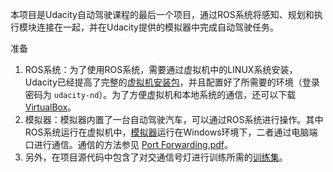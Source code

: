 本项目是Udacity自动驾驶课程的最后一个项目，通过ROS系统将感知、规划和执行模块连接在一起，并在Udacity提供的模拟器中完成自动驾驶任务。

准备

1. ROS系统：为了使用ROS系统，需要通过虚拟机中的LINUX系统安装，Udacity已经提高了完整的[虚拟机安装包](https://s3-us-west-1.amazonaws.com/udacity-selfdrivingcar/Udacity_VM_Base_V1.0.0.zip "点击下载")，并且配置好了所需要的环境（登录密码为 `udacity-nd`）。为了方便虚拟机和本地系统的通信，还可以下载[VirtualBox](https://www.virtualbox.org/wiki/Downloads)。
2. 模拟器：模拟器内置了一台自动驾驶汽车，可以通过ROS系统进行操作。其中ROS系统运行在虚拟机中，[模拟器](https://github.com/udacity/CarND-Capstone/releases)运行在Windows环境下，二者通过电脑端口进行通信。通信的方法参见 [Port Forwarding.pdf](Port+Forwarding.pdf)。
3. 另外，在项目源代码中包含了对交通信号灯进行训练所需的[训练集](https://s3-us-west-1.amazonaws.com/udacity-selfdrivingcar/traffic_light_bag_file.zip)。
